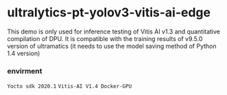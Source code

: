 # ultralytics-pt-yolov3-vitis-ai-edge
This demo is only used for inference testing of Vitis AI v1.3 and quantitative compilation of DPU. It is compatible with the training results of v9.5.0 version of ultramatics (it needs to use the model saving method of Python 1.4 version)

### envirment
`Yocto sdk 2020.1`
`Vitis-AI V1.4 Docker-GPU`

